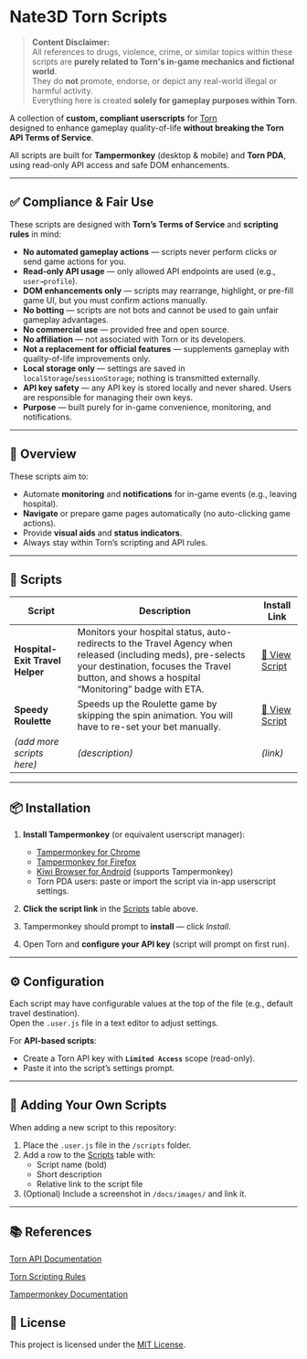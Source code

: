 # Nate3D Torn Scripts

> **Content Disclaimer:**  
> All references to drugs, violence, crime, or similar topics within these scripts are **purely related to Torn's in-game mechanics and fictional world**.  
> They do **not** promote, endorse, or depict any real-world illegal or harmful activity.  
> Everything here is created **solely for gameplay purposes within Torn**.

A collection of **custom, compliant userscripts** for [Torn](https://www.torn.com/)  
designed to enhance gameplay quality-of-life **without breaking the Torn API Terms of Service**.

All scripts are built for **Tampermonkey** (desktop & mobile) and **Torn PDA**,  
using read-only API access and safe DOM enhancements.

---

## ✅ Compliance & Fair Use

These scripts are designed with **Torn’s Terms of Service** and **scripting rules** in mind:

- **No automated gameplay actions** — scripts never perform clicks or send game actions for you.
- **Read-only API usage** — only allowed API endpoints are used (e.g., `user→profile`).
- **DOM enhancements only** — scripts may rearrange, highlight, or pre-fill game UI, but you must confirm actions manually.
- **No botting** — scripts are not bots and cannot be used to gain unfair gameplay advantages.
- **No commercial use** — provided free and open source.
- **No affiliation** — not associated with Torn or its developers.
- **Not a replacement for official features** — supplements gameplay with quality-of-life improvements only.
- **Local storage only** — settings are saved in `localStorage`/`sessionStorage`; nothing is transmitted externally.
- **API key safety** — any API key is stored locally and never shared. Users are responsible for managing their own keys.
- **Purpose** — built purely for in-game convenience, monitoring, and notifications.

---

## 📜 Overview

These scripts aim to:

- Automate **monitoring** and **notifications** for in-game events (e.g., leaving hospital).
- **Navigate** or prepare game pages automatically (no auto-clicking game actions).
- Provide **visual aids** and **status indicators**.
- Always stay within Torn’s scripting and API rules.

---

## 📂 Scripts

| Script                          | Description                                                                                                                                                                                                   | Install Link                                                                     |
| ------------------------------- | ------------------------------------------------------------------------------------------------------------------------------------------------------------------------------------------------------------- | -------------------------------------------------------------------------------- |
| **Hospital-Exit Travel Helper** | Monitors your hospital status, auto-redirects to the Travel Agency when released (including meds), pre-selects your destination, focuses the Travel button, and shows a hospital “Monitoring” badge with ETA. | [📄 View Script](./scripts/experimental/torn-hospital-exit-travel-helper.user.js) |
| **Speedy Roulette**             | Speeds up the Roulette game by skipping the spin animation. You will have to re-set your bet manually.                                                                                                        | [📄 View Script](./scripts/speedy-roulette.user.js)                               |
| *(add more scripts here)*       | *(description)*                                                                                                                                                                                               | *(link)*                                                                         |

---

## 📦 Installation

1. **Install Tampermonkey** (or equivalent userscript manager):
   - [Tampermonkey for Chrome](https://tampermonkey.net/?ext=dhdg&browser=chrome)
   - [Tampermonkey for Firefox](https://tampermonkey.net/?ext=dhdg&browser=firefox)
   - [Kiwi Browser for Android](https://kiwibrowser.com/) (supports Tampermonkey)
   - Torn PDA users: paste or import the script via in-app userscript settings.
   
2. **Click the script link** in the [Scripts](#-scripts) table above.
3. Tampermonkey should prompt to **install** — click *Install*.
4. Open Torn and **configure your API key** (script will prompt on first run).

---

## ⚙️ Configuration

Each script may have configurable values at the top of the file (e.g., default travel destination).  
Open the `.user.js` file in a text editor to adjust settings.

For **API-based scripts**:

- Create a Torn API key with **`Limited Access`** scope (read-only).
- Paste it into the script’s settings prompt.

---

## 📌 Adding Your Own Scripts

When adding a new script to this repository:

1. Place the `.user.js` file in the `/scripts` folder.
2. Add a row to the [Scripts](#-scripts) table with:
   - Script name (bold)
   - Short description
   - Relative link to the script file
3. (Optional) Include a screenshot in `/docs/images/` and link it.

---

## 📚 References

[Torn API Documentation](https://www.torn.com/api.html)

[Torn Scripting Rules](https://www.torn.com/forums.php#/p=threads&f=61&t=16112659)

[Tampermonkey Documentation](https://www.tampermonkey.net/documentation.php)

## 📝 License

This project is licensed under the [MIT License](./LICENSE).